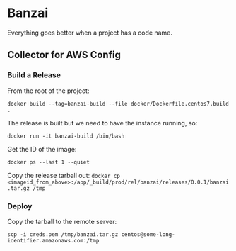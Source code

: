 # Banzai

Everything goes better when a project has a code name.

## Collector for AWS Config

### Build a Release

From the root of the project:

```docker build --tag=banzai-build --file docker/Dockerfile.centos7.build .```

The release is built but we need to have the instance running, so:

```docker run -it banzai-build /bin/bash```

Get the ID of the image:

```docker ps --last 1 --quiet```

Copy the release tarball out:
```docker cp <imageid_from_above>:/app/_build/prod/rel/banzai/releases/0.0.1/banzai.tar.gz /tmp```

### Deploy

Copy the tarball to the remote server:

```scp -i creds.pem /tmp/banzai.tar.gz centos@some-long-identifier.amazonaws.com:/tmp```
